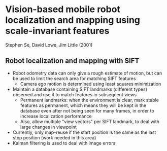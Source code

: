 # Vision-based mobile robot localization and mapping using scale-invariant features
Stephen Se, David Lowe, Jim Little (2001)

## Robot localization and mapping with SIFT
- Robot odometry data can only give a rough estimate of motion, but can be used to limit the search area for matching SIFT features
	- Camera ego motion is determined using least squares minimization
- Maintain a database containing SIFT landmarks (different types) observed and use it to match features in subsequent views
	- Permanent landmarks: when the environment is clear, mark stable features as permanent, which means they will be kept in the database even after not being seen for many frames, in order to increase localization performance
	- Also, allow multiple "view vectors" per SIFT landmark, to deal with large changes in viewpoint
- Currently, only map-reuse if the start position is the same as the last stop position (work needed in this area)
- Kalman filtering is used to deal with image errors